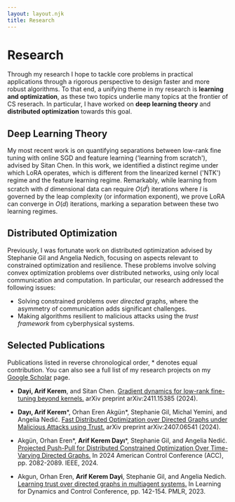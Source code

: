 ```yaml
---
layout: layout.njk
title: Research
---
```


# Research

Through my research I hope to tackle core problems in practical applications through a rigorous perspective to design faster and more robust algorithms. To that end, a unifying theme in my research is **learning and optimization**, as these two topics underlie many topics at the frontier of CS reserach. In particular, I have worked on **deep learning theory** and **distributed optimization** towards this goal.

## Deep Learning Theory

My most recent work is on quantifying separations between low-rank fine tuning with online SGD and feature learning ('learning from scratch'), advised by Sitan Chen. In this work, we identified a distinct regime under which LoRA operates, which is different from the linearized kernel ('NTK') regime and the feature learning regime. Remarkably, while learning from scratch with $d$ dimensional data can require $O(d^{l})$ iterations where $l$ is governed by the leap complexity (or information exponent), we prove LoRA can converge in $O(d)$ iterations, marking a separation between these two learning regimes.

## Distributed Optimization

Previously, I was fortunate work on distributed optimization advised by Stephanie Gil and Angelia Nedich, focusing on aspects relevant to constrained optimization and resilience. These problems involve solving convex optimization problems over distributed networks, using only local communication and computation. In particular, our research addressed the following issues:
* Solving constrained problems over _directed_ graphs, where the asymmetry of communication adds significant challenges. 
* Making algorithms resilient to malicious attacks using the _trust framework_ from cyberphysical systems.

## Selected Publications
Publications listed in reverse chronological order, \* denotes equal contribution. You can also see a full list of my research projects on my [Google Scholar](https://scholar.google.com/citations?user=PzQ0aAsAAAAJ&hl=en&oi=ao) page.

* **Dayi, Arif Kerem**, and Sitan Chen. [Gradient dynamics for low-rank fine-tuning beyond kernels.](https://arxiv.org/abs/2411.15385) arXiv preprint arXiv:2411.15385 (2024).

* **Dayı, Arif Kerem**\*, Orhan Eren Akgün\*, Stephanie Gil, Michal Yemini, and Angelia Nedić. [Fast Distributed Optimization over Directed Graphs under Malicious Attacks using Trust.](https://arxiv.org/abs/2407.06541) arXiv preprint arXiv:2407.06541 (2024).


* Akgün, Orhan Eren\*, **Arif Kerem Dayı**\*, Stephanie Gil, and Angelia Nedić. [Projected Push-Pull for Distributed Constrained Optimization Over Time-Varying Directed Graphs.](https://ieeexplore.ieee.org/abstract/document/10644202/) In 2024 American Control Conference (ACC), pp. 2082-2089. IEEE, 2024.

* Akgun, Orhan Eren, **Arif Kerem Dayi**, Stephanie Gil, and Angelia Nedich. [Learning trust over directed graphs in multiagent systems.](https://proceedings.mlr.press/v211/akgun23a.html) In Learning for Dynamics and Control Conference, pp. 142-154. PMLR, 2023.

<!-- * **Dayı, Arif Kerem**, Volkan Rodoplu, Mert Nakip, Buse Pehlivan, and Cüneyt Güzeliş. [Multi-Channel Subset Iteration with Minimal Loss in Available Capacity (MC-SIMLAC) Algorithm for Joint Forecasting-Scheduling in the Internet of Things.](https://isyou.info/jowua/papers/jowua-v13n2-3.pdf) Journal of Wireless Mobile Networks, Ubiquitous Computing, and Dependable Applications 13, no. 2 (2022). -->

